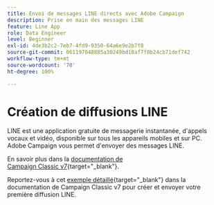 ```yaml
---
title: Envoi de messages LINE directs avec Adobe Campaign
description: Prise en main des messages LINE
feature: Line App
role: Data Engineer
level: Beginner
exl-id: 4de3b2c2-7eb7-4fd9-9350-64a6e9e2b7f8
source-git-commit: 061197048885a30249bd18af7f8b24cb71def742
workflow-type: tm+mt
source-wordcount: '70'
ht-degree: 100%

---
```


# Création de diffusions LINE

LINE est une application gratuite de messagerie instantanée, d&#39;appels vocaux et vidéo, disponible sur tous les appareils mobiles et sur PC. Adobe Campaign vous permet d&#39;envoyer des messages LINE.


En savoir plus dans la [documentation de Campaign Classic v7](https://experienceleague.adobe.com/docs/campaign-classic/using/sending-messages/line-channel.html?lang=fr){target="_blank"}.

Reportez-vous à cet [exemple détaillé](https://experienceleague.adobe.com/docs/campaign-classic/using/sending-messages/line-channel.html?lang=fr#example--create-and-send-a-personalized-line-message){target="_blank"} dans la documentation de Campaign Classic v7 pour créer et envoyer votre première diffusion LINE.
